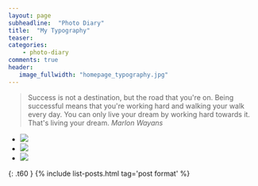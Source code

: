 ```yaml
---
layout: page
subheadline:  "Photo Diary"
title:  "My Typography"
teaser: 
categories:
    - photo-diary
comments: true
header:
   image_fullwidth: "homepage_typography.jpg"
---
```


> Success is not a destination, but the road that you're on. Being successful means that you're working hard and walking your walk every day. You can only live your dream by working hard towards it. That's living your dream.
<cite>Marlon Wayans</cite> 

<ul class="clearing-thumbs small-block-grid-3" data-clearing>
  <li><a href="https://download.unsplash.com/photo-1431866882364-e7d0880c5a01"><img  data-caption="Sapa's road" class="th" src="{{ site.url }}/images/thumbs-photo-diary/on-the-road/thumb-road1.jpg"></a></li>
  <li><a href="https://download.unsplash.com/photo-1431867204310-08528e8353bc"><img  data-caption="Ly Son's road" class="th" src="{{ site.url }}/images/thumbs-photo-diary/on-the-road/thumb-road2.jpg"></a></li>
  <li><a href="https://download.unsplash.com/photo-1431867351497-96d486aa028f"><img  data-caption="Binh Thuan's road" class="th" src="{{ site.url }}/images/thumbs-photo-diary/on-the-road/thumb-road3.jpg"></a></li>
</ul>



{: .t60 }
{% include list-posts.html tag='post format' %}



 [1]: #